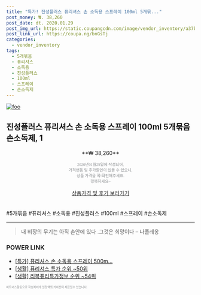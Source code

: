 ```yaml
--- 
title: "특가! 진성플러스 퓨리셔스 손 소독용 스프레이 100ml 5개묶..." 
post_money: ₩. 38,260 
post_date: dt. 2020.01.29 
post_img_url: https://static.coupangcdn.com/image/vendor_inventory/a37b/5ee644ce417b2c2e910f9deda088bdd22dfab225963fbd4392ef3068942d.jpg 
post_link_url: https://coupa.ng/bnGsTj 
categories: 
  - vendor_inventory 
tags: 
  - 5개묶음 
  - 퓨리셔스 
  - 소독용 
  - 진성플러스 
  - 100ml 
  - 스프레이 
  - 손소독제 
--- 
```

[![foo](https://static.coupangcdn.com/image/vendor_inventory/a37b/5ee644ce417b2c2e910f9deda088bdd22dfab225963fbd4392ef3068942d.jpg)](https://coupa.ng/bnGsTj) 

## 진성플러스 퓨리셔스 손 소독용 스프레이 100ml 5개묶음 손소독제, 1 
<p style="text-align: center;">**₩ 38,260**</p> 
<p style="text-align: center;"><span style="color: #898c8f; font-family: Georgia,Times,serif; font-size: 0.75em;">2020년01월29일에 작성되어, <br>가격변동 및 추가할인이 있을 수 있으니,<br> 상품 가격을 꼭!확인해주세요.<br>행복하세요~</span> 
</p>	 
<div markdown="0" style="text-align: center;"><a href="https://coupa.ng/bnGsTj" class="btn btn--success">상품가격 및 후기 보러가기</a></div> 
<br><br> 
  #5개묶음 #퓨리셔스 #소독용 #진성플러스 #100ml #스프레이 #손소독제 
<hr> 

> 내 비장의 무기는 아직 손안에 있다 .그것은 희망이다 – 나폴레옹 


### POWER LINK

* <a href="https://blog.naver.com/an0733/221789375882" target="_blank">[특가] 퓨리셔스 손 소독용 스프레이 500m...</a>
* <a href="https://blog.naver.com/sakai111/221788770524" target="_blank"> [생활] 퓨리셔스 특가 순위 ~50위</a>
* <a href="https://blog.naver.com/fasyy4321/221771072740" target="_blank"> [생활] 리복퓨리특가정보 순위 ~54위</a>

<span style="color: #898c8f; font-family: Georgia,Times,serif; font-size: 0.55em;">파트너스활동으로 작성자에게 일정액의 커미션이 제공될수 있습니다.</span> 
